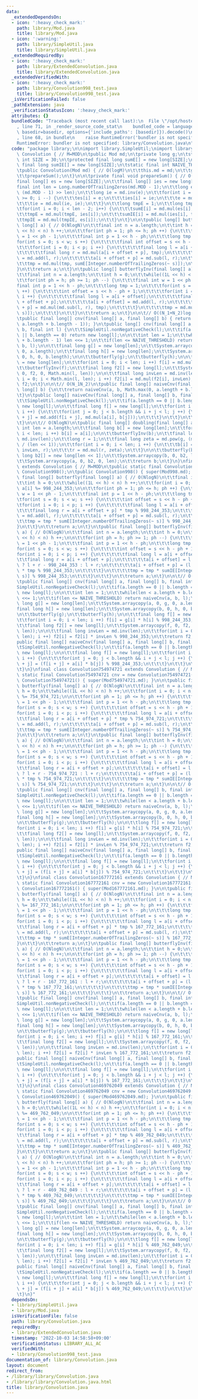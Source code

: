 ```yaml
---
data:
  _extendedDependsOn:
  - icon: ':heavy_check_mark:'
    path: library/Mod.java
    title: library/Mod.java
  - icon: ':warning:'
    path: library/SimpleUtil.java
    title: library/SimpleUtil.java
  _extendedRequiredBy:
  - icon: ':heavy_check_mark:'
    path: library/ExtendedConvolution.java
    title: library/ExtendedConvolution.java
  _extendedVerifiedWith:
  - icon: ':heavy_check_mark:'
    path: library/Convolution998_test.java
    title: library/Convolution998_test.java
  _isVerificationFailed: false
  _pathExtension: java
  _verificationStatusIcon: ':heavy_check_mark:'
  attributes: {}
  bundledCode: "Traceback (most recent call last):\n  File \"/opt/hostedtoolcache/Python/3.10.7/x64/lib/python3.10/site-packages/onlinejudge_verify/documentation/build.py\"\
    , line 71, in _render_source_code_stat\n    bundled_code = language.bundle(stat.path,\
    \ basedir=basedir, options={'include_paths': [basedir]}).decode()\n  File \"/opt/hostedtoolcache/Python/3.10.7/x64/lib/python3.10/site-packages/onlinejudge_verify/languages/user_defined.py\"\
    , line 68, in bundle\n    raise RuntimeError('bundler is not specified: {}'.format(str(path)))\n\
    RuntimeError: bundler is not specified: library/Convolution.java\n"
  code: "package library;\n\nimport library.SimpleUtil;\nimport library.Mod;\n\nclass\
    \ Convolution { // M=MOD\n\tpublic Mod md;\n\tprivate long g;\n\tstatic final\
    \ int SIZE = 30;\n\tprotected final long sumE[] = new long[SIZE];\n\tprotected\
    \ final long sumIE[] = new long[SIZE];\n\tstatic final int NAIVE_THRESHOLD = 512;\n\
    \tpublic Convolution(Mod md) { // O(logM)\n\t\tthis.md = md;\n\t\tg = md.primitiveRoot();\n\
    \t\tprepareSum();\n\t}\n\n\tprivate final void prepareSum() { // O(logM)\n\t\t\
    final long[] es = new long[SIZE];\n\t\tfinal long[] ies = new long[SIZE];\n\t\t\
    final int len = Long.numberOfTrailingZeros(md.MOD - 1);\n\t\tlong e = md.pow(g,\
    \ (md.MOD - 1) >> len);\n\t\tlong ie = md.inv(e);\n\t\tfor(int i = len - 2; i\
    \ >= 0; i --) {\n\t\t\tes[i] = e;\n\t\t\ties[i] = ie;\n\t\t\te = md.mul(e, e);\n\
    \t\t\tie = md.mul(ie, ie);\n\t\t}\n\t\tlong tmpE = 1;\n\t\tlong tmpIE = 1;\n\t\
    \tfor(int i = 0; i < len - 2; i++) {\n\t\t\tsumE[i] = md.mul(es[i], tmpE);\n\t\
    \t\ttmpE = md.mul(tmpE, ies[i]);\n\t\t\tsumIE[i] = md.mul(ies[i], tmpIE);\n\t\t\
    \ttmpIE = md.mul(tmpIE, es[i]);\n\t\t}\n\t}\n\n\tpublic long[] butterfly(final\
    \ long[] a) { // O(NlogN)\n\t\tfinal int n = a.length;\n\t\tint h = 0;\n\t\twhile((1L\
    \ << h) < n) h ++;\n\n\t\tfor(int ph = 1; ph <= h; ph ++) {\n\t\t\tfinal int w\
    \ = 1 << ph - 1;\n\t\t\tfinal int p = 1 << h - ph;\n\t\t\tlong tmp = 1;\n\t\t\t\
    for(int s = 0; s < w; s ++) {\n\t\t\t\tfinal int offset = s << h - ph + 1;\n\t\
    \t\t\tfor(int i = 0; i < p; i ++) {\n\t\t\t\t\tfinal long l = a[i + offset];\n\
    \t\t\t\t\tfinal long r = md.mul(a[i + offset + p], tmp);\n\t\t\t\t\ta[i + offset]\
    \ = md.add(l, r);\n\t\t\t\t\ta[i + offset + p] = md.sub(l, r);\n\t\t\t\t}\n\t\t\
    \t\ttmp = md.mul(tmp, sumE[Integer.numberOfTrailingZeros(~ s)]);\n\t\t\t}\n\t\t\
    }\n\t\treturn a;\n\t}\n\tpublic long[] butterflyInv(final long[] a) { // O(NlogN)\n\
    \t\tfinal int n = a.length;\n\t\tint h = 0;\n\t\twhile((1L << h) < n) h ++;\n\n\
    \t\tfor(int ph = h; ph >= 1; ph --) {\n\t\t\tfinal int w = 1 << ph - 1;\n\t\t\t\
    final int p = 1 << h - ph;\n\t\t\tlong tmp = 1;\n\t\t\tfor(int s = 0; s < w; s\
    \ ++) {\n\t\t\t\tint offset = s << h - ph + 1;\n\t\t\t\tfor(int i = 0; i < p;\
    \ i ++) {\n\t\t\t\t\tfinal long l = a[i + offset];\n\t\t\t\t\tfinal long r = a[i\
    \ + offset + p];\n\t\t\t\t\ta[i + offset] = md.add(l, r);\n\t\t\t\t\ta[i + offset\
    \ + p] = md.mul(md.sub(l, r), tmp);\n\t\t\t\t}\n\t\t\t\ttmp = md.mul(tmp, sumIE[Integer.numberOfTrailingZeros(~\
    \ s)]);\n\t\t\t}\n\t\t}\n\t\treturn a;\n\t}\n\n\t// O((N_1+N_2)log(N_1+N_2))\n\
    \tpublic final long[] cnv(final long[] a, final long[] b) { return cnv(a, b, Math.max(0,\
    \ a.length + b.length - 1)); }\n\tpublic long[] cnv(final long[] a, final long[]\
    \ b, final int l) {\n\t\tSimpleUtil.nonNegativeCheck(l);\n\t\tif(a.length == 0\
    \ || b.length == 0) return new long[l];\n\n\t\tint len = 1;\n\t\twhile(len < a.length\
    \ + b.length - 1) len <<= 1;\n\t\tif(len <= NAIVE_THRESHOLD) return naiveCnv(a,\
    \ b, l);\n\n\t\tfinal long g[] = new long[len];\n\t\tSystem.arraycopy(a, 0, g,\
    \ 0, a.length);\n\t\tfinal long h[] = new long[len];\n\t\tSystem.arraycopy(b,\
    \ 0, h, 0, b.length);\n\n\t\tbutterfly(g);\n\t\tbutterfly(h);\n\n\t\tlong f[]\
    \ = new long[len];\n\t\tfor(int i = 0; i < len; i ++) f[i] = md.mul(g[i], h[i]);\n\
    \t\tbutterflyInv(f);\n\t\tfinal long f2[] = new long[l];\n\t\tSystem.arraycopy(f,\
    \ 0, f2, 0, Math.min(l, len));\n\n\t\tfinal long invLen = md.inv(len);\n\t\tfor(int\
    \ i = 0; i < Math.min(l, len); i ++) f2[i] = md.mul(f2[i], invLen);\n\t\treturn\
    \ f2;\n\t}\n\n\t// O(N_1N_2)\n\tpublic final long[] naiveCnv(final long[] a, final\
    \ long[] b) {\n\t\treturn naiveCnv(a, b, Math.max(0, a.length + b.length - 1));\n\
    \t}\n\tpublic long[] naiveCnv(final long[] a, final long[] b, final int l) {\n\
    \t\tSimpleUtil.nonNegativeCheck(l);\n\t\tif(a.length == 0 || b.length == 0) return\
    \ new long[l];\n\n\t\tfinal long f[] = new long[l];\n\t\tfor(int i = 0; i < a.length;\
    \ i ++) {\n\t\t\tfor(int j = 0; j < b.length && i + j < l; j ++) {\n\t\t\t\tf[i\
    \ + j] = md.add(f[i + j], md.mul(a[i], b[j]));\n\t\t\t}\n\t\t}\n\t\treturn f;\n\
    \t}\n\n\t// O(NlogN)\n\tpublic final long[] doubling(final long[] a) {\n\t\tfinal\
    \ int len = a.length;\n\t\tfinal long b[] = new long[len];\n\t\tfor(int i = 0;\
    \ i < len; i ++) b[i] = a[i];\n\n\t\tbutterflyInv(b);\n\t\tfinal long invLen =\
    \ md.inv(len);\n\t\tlong r = 1;\n\t\tfinal long zeta = md.pow(g, (md.MOD - 1)\
    \ / (len << 1));\n\t\tfor(int i = 0; i < len; i ++) {\n\t\t\tb[i] = md.mul(b[i],\
    \ invLen, r);\n\t\t\tr = md.mul(r, zeta);\n\t\t}\n\n\t\tbutterfly(b);\n\t\tfinal\
    \ long b2[] = new long[len << 1];\n\t\tSystem.arraycopy(b, 0, b2, len, len);\n\
    \t\tSystem.arraycopy(a, 0, b2, 0, len);\n\t\treturn b;\n\t}\n}\nfinal class Convolution998\
    \ extends Convolution { // M=MOD\n\tpublic static final Convolution998 cnv = new\
    \ Convolution998();\n\tpublic Convolution998() { super(Mod998.md); }\n\n\tpublic\
    \ final long[] butterfly(final long[] a) { // O(NlogN)\n\t\tfinal int n = a.length;\n\
    \t\tint h = 0;\n\t\twhile((1L << h) < n) h ++;\n\t\tfor(int i = 0; i < n; i ++)\
    \ a[i] %= 998_244_353;\n\n\t\tfor(int ph = 1; ph <= h; ph ++) {\n\t\t\tfinal int\
    \ w = 1 << ph - 1;\n\t\t\tfinal int p = 1 << h - ph;\n\t\t\tlong tmp = 1;\n\t\t\
    \tfor(int s = 0; s < w; s ++) {\n\t\t\t\tint offset = s << h - ph + 1;\n\t\t\t\
    \tfor(int i = 0; i < p; i ++) {\n\t\t\t\t\tfinal long l = a[i + offset];\n\t\t\
    \t\t\tfinal long r = a[i + offset + p] * tmp % 998_244_353;\n\t\t\t\t\ta[i + offset]\
    \ = md.add(l, r);\n\t\t\t\t\ta[i + offset + p] = md.sub(l, r);\n\t\t\t\t}\n\t\t\
    \t\ttmp = tmp * sumE[Integer.numberOfTrailingZeros(~ s)] % 998_244_353;\n\t\t\t\
    }\n\t\t}\n\t\treturn a;\n\t}\n\tpublic final long[] butterflyInv(final long[]\
    \ a) { // O(NlogN)\n\t\tfinal int n = a.length;\n\t\tint h = 0;\n\t\twhile((1L\
    \ << h) < n) h ++;\n\n\t\tfor(int ph = h; ph >= 1; ph --) {\n\t\t\tfinal int w\
    \ = 1 << ph - 1;\n\t\t\tfinal int p = 1 << h - ph;\n\t\t\tlong tmp = 1;\n\t\t\t\
    for(int s = 0; s < w; s ++) {\n\t\t\t\tint offset = s << h - ph + 1;\n\t\t\t\t\
    for(int i = 0; i < p; i ++) {\n\t\t\t\t\tfinal long l = a[i + offset];\n\t\t\t\
    \t\tfinal long r = a[i + offset + p];\n\t\t\t\t\ta[i + offset] = l + r >= 998_244_353\
    \ ? l + r - 998_244_353 : l + r;\n\t\t\t\t\ta[i + offset + p] = (l - r + 998_244_353)\
    \ * tmp % 998_244_353;\n\t\t\t\t}\n\t\t\t\ttmp = tmp * sumIE[Integer.numberOfTrailingZeros(~\
    \ s)] % 998_244_353;\n\t\t\t}\n\t\t}\n\t\treturn a;\n\t}\n\n\t// O((N_1+N_2)log(N_1+N_2))\n\
    \tpublic final long[] cnv(final long[] a, final long[] b, final int l) {\n\t\t\
    SimpleUtil.nonNegativeCheck(l);\n\t\tif(a.length == 0 || b.length == 0) return\
    \ new long[l];\n\n\t\tint len = 1;\n\t\twhile(len < a.length + b.length - 1) len\
    \ <<= 1;\n\t\tif(len <= NAIVE_THRESHOLD) return naiveCnv(a, b, l);\n\n\t\tfinal\
    \ long g[] = new long[len];\n\t\tSystem.arraycopy(a, 0, g, 0, a.length);\n\t\t\
    final long h[] = new long[len];\n\t\tSystem.arraycopy(b, 0, h, 0, b.length);\n\
    \n\t\tbutterfly(g);\n\t\tbutterfly(h);\n\n\t\tfinal long f[] = new long[len];\n\
    \t\tfor(int i = 0; i < len; i ++) f[i] = g[i] * h[i] % 998_244_353;\n\t\tbutterflyInv(f);\n\
    \t\tfinal long f2[] = new long[l];\n\t\tSystem.arraycopy(f, 0, f2, 0, Math.min(l,\
    \ len));\n\n\t\tfinal long invLen = md.inv(len);\n\t\tfor(int i = 0; i < Math.min(l,\
    \ len); i ++) f2[i] = f2[i] * invLen % 998_244_353;\n\t\treturn f2;\n\t}\n\n\t\
    public final long[] naiveCnv(final long[] a, final long[] b, final int l) {\n\t\
    \tSimpleUtil.nonNegativeCheck(l);\n\t\tif(a.length == 0 || b.length == 0) return\
    \ new long[l];\n\n\t\tfinal long f[] = new long[l];\n\t\tfor(int i = 0; i < a.length;\
    \ i ++) {\n\t\t\tfor(int j = 0; j < b.length && i + j < l; j ++) {\n\t\t\t\tf[i\
    \ + j] = (f[i + j] + a[i] * b[j]) % 998_244_353;\n\t\t\t}\n\t\t}\n\t\treturn f;\n\
    \t}\n}\nfinal class Convolution754974721 extends Convolution { // M=MOD\n\tpublic\
    \ static final Convolution754974721 cnv = new Convolution754974721();\n\tpublic\
    \ Convolution754974721() { super(Mod754974721.md); }\n\n\tpublic final long[]\
    \ butterfly(final long[] a) { // O(NlogN)\n\t\tfinal int n = a.length;\n\t\tint\
    \ h = 0;\n\t\twhile((1L << h) < n) h ++;\n\t\tfor(int i = 0; i < n; i ++) a[i]\
    \ %= 754_974_721;\n\n\t\tfor(int ph = 1; ph <= h; ph ++) {\n\t\t\tfinal int w\
    \ = 1 << ph - 1;\n\t\t\tfinal int p = 1 << h - ph;\n\t\t\tlong tmp = 1;\n\t\t\t\
    for(int s = 0; s < w; s ++) {\n\t\t\t\tint offset = s << h - ph + 1;\n\t\t\t\t\
    for(int i = 0; i < p; i ++) {\n\t\t\t\t\tfinal long l = a[i + offset];\n\t\t\t\
    \t\tfinal long r = a[i + offset + p] * tmp % 754_974_721;\n\t\t\t\t\ta[i + offset]\
    \ = md.add(l, r);\n\t\t\t\t\ta[i + offset + p] = md.sub(l, r);\n\t\t\t\t}\n\t\t\
    \t\ttmp = tmp * sumE[Integer.numberOfTrailingZeros(~ s)] % 754_974_721;\n\t\t\t\
    }\n\t\t}\n\t\treturn a;\n\t}\n\tpublic final long[] butterflyInv(final long[]\
    \ a) { // O(NlogN)\n\t\tfinal int n = a.length;\n\t\tint h = 0;\n\t\twhile((1L\
    \ << h) < n) h ++;\n\n\t\tfor(int ph = h; ph >= 1; ph --) {\n\t\t\tfinal int w\
    \ = 1 << ph - 1;\n\t\t\tfinal int p = 1 << h - ph;\n\t\t\tlong tmp = 1;\n\t\t\t\
    for(int s = 0; s < w; s ++) {\n\t\t\t\tint offset = s << h - ph + 1;\n\t\t\t\t\
    for(int i = 0; i < p; i ++) {\n\t\t\t\t\tfinal long l = a[i + offset];\n\t\t\t\
    \t\tfinal long r = a[i + offset + p];\n\t\t\t\t\ta[i + offset] = l + r >= 754_974_721\
    \ ? l + r - 754_974_721 : l + r;\n\t\t\t\t\ta[i + offset + p] = (l - r + 754_974_721)\
    \ * tmp % 754_974_721;\n\t\t\t\t}\n\t\t\t\ttmp = tmp * sumIE[Integer.numberOfTrailingZeros(~\
    \ s)] % 754_974_721;\n\t\t\t}\n\t\t}\n\t\treturn a;\n\t}\n\n\t// O((N_1+N_2)log(N_1+N_2))\n\
    \tpublic final long[] cnv(final long[] a, final long[] b, final int l) {\n\t\t\
    SimpleUtil.nonNegativeCheck(l);\n\t\tif(a.length == 0 || b.length == 0) return\
    \ new long[l];\n\n\t\tint len = 1;\n\t\twhile(len < a.length + b.length - 1) len\
    \ <<= 1;\n\t\tif(len <= NAIVE_THRESHOLD) return naiveCnv(a, b, l);\n\n\t\tfinal\
    \ long g[] = new long[len];\n\t\tSystem.arraycopy(a, 0, g, 0, a.length);\n\t\t\
    final long h[] = new long[len];\n\t\tSystem.arraycopy(b, 0, h, 0, b.length);\n\
    \n\t\tbutterfly(g);\n\t\tbutterfly(h);\n\n\t\tlong f[] = new long[len];\n\t\t\
    for(int i = 0; i < len; i ++) f[i] = g[i] * h[i] % 754_974_721;\n\t\tbutterflyInv(f);\n\
    \t\tfinal long f2[] = new long[l];\n\t\tSystem.arraycopy(f, 0, f2, 0, Math.min(l,\
    \ len));\n\n\t\tfinal long invLen = md.inv(len);\n\t\tfor(int i = 0; i < Math.min(l,\
    \ len); i ++) f2[i] = f2[i] * invLen % 754_974_721;\n\t\treturn f2;\n\t}\n\n\t\
    public final long[] naiveCnv(final long[] a, final long[] b, final int l) {\n\t\
    \tSimpleUtil.nonNegativeCheck(l);\n\t\tif(a.length == 0 || b.length == 0) return\
    \ new long[l];\n\n\t\tfinal long f[] = new long[l];\n\t\tfor(int i = 0; i < a.length;\
    \ i ++) {\n\t\t\tfor(int j = 0; j < b.length && i + j < l; j ++) {\n\t\t\t\tf[i\
    \ + j] = (f[i + j] + a[i] * b[j]) % 754_974_721;\n\t\t\t}\n\t\t}\n\t\treturn f;\n\
    \t}\n}\nfinal class Convolution167772161 extends Convolution { // M=MOD\n\tpublic\
    \ static final Convolution167772161 cnv = new Convolution167772161();\n\tpublic\
    \ Convolution167772161() { super(Mod167772161.md); }\n\n\tpublic final long[]\
    \ butterfly(final long[] a) { // O(NlogN)\n\t\tfinal int n = a.length;\n\t\tint\
    \ h = 0;\n\t\twhile((1L << h) < n) h ++;\n\t\tfor(int i = 0; i < n; i ++) a[i]\
    \ %= 167_772_161;\n\n\t\tfor(int ph = 1; ph <= h; ph ++) {\n\t\t\tfinal int w\
    \ = 1 << ph - 1;\n\t\t\tfinal int p = 1 << h - ph;\n\t\t\tlong tmp = 1;\n\t\t\t\
    for(int s = 0; s < w; s ++) {\n\t\t\t\tint offset = s << h - ph + 1;\n\t\t\t\t\
    for(int i = 0; i < p; i ++) {\n\t\t\t\t\tfinal long l = a[i + offset];\n\t\t\t\
    \t\tfinal long r = a[i + offset + p] * tmp % 167_772_161;\n\t\t\t\t\ta[i + offset]\
    \ = md.add(l, r);\n\t\t\t\t\ta[i + offset + p] = md.sub(l, r);\n\t\t\t\t}\n\t\t\
    \t\ttmp = tmp * sumE[Integer.numberOfTrailingZeros(~ s)] % 167_772_161;\n\t\t\t\
    }\n\t\t}\n\t\treturn a;\n\t}\n\tpublic final long[] butterflyInv(final long[]\
    \ a) { // O(NlogN)\n\t\tfinal int n = a.length;\n\t\tint h = 0;\n\t\twhile((1L\
    \ << h) < n) h ++;\n\n\t\tfor(int ph = h; ph >= 1; ph --) {\n\t\t\tfinal int w\
    \ = 1 << ph - 1;\n\t\t\tfinal int p = 1 << h - ph;\n\t\t\tlong tmp = 1;\n\t\t\t\
    for(int s = 0; s < w; s ++) {\n\t\t\t\tint offset = s << h - ph + 1;\n\t\t\t\t\
    for(int i = 0; i < p; i ++) {\n\t\t\t\t\tfinal long l = a[i + offset];\n\t\t\t\
    \t\tfinal long r = a[i + offset + p];\n\t\t\t\t\ta[i + offset] = l + r >= 167_772_161\
    \ ? l + r - 167_772_161 : l + r;\n\t\t\t\t\ta[i + offset + p] = (l - r + 167_772_161)\
    \ * tmp % 167_772_161;\n\t\t\t\t}\n\t\t\t\ttmp = tmp * sumIE[Integer.numberOfTrailingZeros(~\
    \ s)] % 167_772_161;\n\t\t\t}\n\t\t}\n\t\treturn a;\n\t}\n\n\t// O((N_1+N_2)log(N_1+N_2))\n\
    \tpublic final long[] cnv(final long[] a, final long[] b, final int l) {\n\t\t\
    SimpleUtil.nonNegativeCheck(l);\n\t\tif(a.length == 0 || b.length == 0) return\
    \ new long[l];\n\n\t\tint len = 1;\n\t\twhile(len < a.length + b.length - 1) len\
    \ <<= 1;\n\t\tif(len <= NAIVE_THRESHOLD) return naiveCnv(a, b, l);\n\n\t\tfinal\
    \ long g[] = new long[len];\n\t\tSystem.arraycopy(a, 0, g, 0, a.length);\n\t\t\
    final long h[] = new long[len];\n\t\tSystem.arraycopy(b, 0, h, 0, b.length);\n\
    \n\t\tbutterfly(g);\n\t\tbutterfly(h);\n\n\t\tlong f[] = new long[len];\n\t\t\
    for(int i = 0; i < len; i ++) f[i] = g[i] * h[i] % 167_772_161;\n\t\tbutterflyInv(f);\n\
    \t\tfinal long f2[] = new long[l];\n\t\tSystem.arraycopy(f, 0, f2, 0, Math.min(l,\
    \ len));\n\n\t\tfinal long invLen = md.inv(len);\n\t\tfor(int i = 0; i < Math.min(l,\
    \ len); i ++) f2[i] = f2[i] * invLen % 167_772_161;\n\t\treturn f2;\n\t}\n\n\t\
    public final long[] naiveCnv(final long[] a, final long[] b, final int l) {\n\t\
    \tSimpleUtil.nonNegativeCheck(l);\n\t\tif(a.length == 0 || b.length == 0) return\
    \ new long[l];\n\n\t\tfinal long f[] = new long[l];\n\t\tfor(int i = 0; i < a.length;\
    \ i ++) {\n\t\t\tfor(int j = 0; j < b.length && i + j < l; j ++) {\n\t\t\t\tf[i\
    \ + j] = (f[i + j] + a[i] * b[j]) % 167_772_161;\n\t\t\t}\n\t\t}\n\t\treturn f;\n\
    \t}\n}\nfinal class Convolution469762049 extends Convolution { // M=MOD\n\tpublic\
    \ static final Convolution469762049 cnv = new Convolution469762049();\n\tpublic\
    \ Convolution469762049() { super(Mod469762049.md); }\n\n\tpublic final long[]\
    \ butterfly(final long[] a) { // O(NlogN)\n\t\tfinal int n = a.length;\n\t\tint\
    \ h = 0;\n\t\twhile((1L << h) < n) h ++;\n\t\tfor(int i = 0; i < n; i ++) a[i]\
    \ %= 469_762_049;\n\n\t\tfor(int ph = 1; ph <= h; ph ++) {\n\t\t\tfinal int w\
    \ = 1 << ph - 1;\n\t\t\tfinal int p = 1 << h - ph;\n\t\t\tlong tmp = 1;\n\t\t\t\
    for(int s = 0; s < w; s ++) {\n\t\t\t\tint offset = s << h - ph + 1;\n\t\t\t\t\
    for(int i = 0; i < p; i ++) {\n\t\t\t\t\tfinal long l = a[i + offset];\n\t\t\t\
    \t\tfinal long r = a[i + offset + p] * tmp % 469_762_049;\n\t\t\t\t\ta[i + offset]\
    \ = md.add(l, r);\n\t\t\t\t\ta[i + offset + p] = md.sub(l, r);\n\t\t\t\t}\n\t\t\
    \t\ttmp = tmp * sumE[Integer.numberOfTrailingZeros(~ s)] % 469_762_049;\n\t\t\t\
    }\n\t\t}\n\t\treturn a;\n\t}\n\tpublic final long[] butterflyInv(final long[]\
    \ a) { // O(NlogN)\n\t\tfinal int n = a.length;\n\t\tint h = 0;\n\t\twhile((1L\
    \ << h) < n) h ++;\n\n\t\tfor(int ph = h; ph >= 1; ph --) {\n\t\t\tfinal int w\
    \ = 1 << ph - 1;\n\t\t\tfinal int p = 1 << h - ph;\n\t\t\tlong tmp = 1;\n\t\t\t\
    for(int s = 0; s < w; s ++) {\n\t\t\t\tint offset = s << h - ph + 1;\n\t\t\t\t\
    for(int i = 0; i < p; i ++) {\n\t\t\t\t\tfinal long l = a[i + offset];\n\t\t\t\
    \t\tfinal long r = a[i + offset + p];\n\t\t\t\t\ta[i + offset] = l + r >= 469_762_049\
    \ ? l + r - 469_762_049 : l + r;\n\t\t\t\t\ta[i + offset + p] = (l - r + 469_762_049)\
    \ * tmp % 469_762_049;\n\t\t\t\t}\n\t\t\t\ttmp = tmp * sumIE[Integer.numberOfTrailingZeros(~\
    \ s)] % 469_762_049;\n\t\t\t}\n\t\t}\n\t\treturn a;\n\t}\n\n\t// O((N_1+N_2)log(N_1+N_2))\n\
    \tpublic final long[] cnv(final long[] a, final long[] b, final int l) {\n\t\t\
    SimpleUtil.nonNegativeCheck(l);\n\t\tif(a.length == 0 || b.length == 0) return\
    \ new long[l];\n\n\t\tint len = 1;\n\t\twhile(len < a.length + b.length - 1) len\
    \ <<= 1;\n\t\tif(len <= NAIVE_THRESHOLD) return naiveCnv(a, b, l);\n\n\t\tfinal\
    \ long g[] = new long[len];\n\t\tSystem.arraycopy(a, 0, g, 0, a.length);\n\t\t\
    final long h[] = new long[len];\n\t\tSystem.arraycopy(b, 0, h, 0, b.length);\n\
    \n\t\tbutterfly(g);\n\t\tbutterfly(h);\n\n\t\tlong f[] = new long[len];\n\t\t\
    for(int i = 0; i < len; i ++) f[i] = g[i] * h[i] % 469_762_049;\n\t\tbutterflyInv(f);\n\
    \t\tfinal long f2[] = new long[l];\n\t\tSystem.arraycopy(f, 0, f2, 0, Math.min(l,\
    \ len));\n\n\t\tfinal long invLen = md.inv(len);\n\t\tfor(int i = 0; i < Math.min(l,\
    \ len); i ++) f2[i] = f2[i] * invLen % 469_762_049;\n\t\treturn f2;\n\t}\n\n\t\
    public final long[] naiveCnv(final long[] a, final long[] b, final int l) {\n\t\
    \tSimpleUtil.nonNegativeCheck(l);\n\t\tif(a.length == 0 || b.length == 0) return\
    \ new long[l];\n\n\t\tfinal long f[] = new long[l];\n\t\tfor(int i = 0; i < a.length;\
    \ i ++) {\n\t\t\tfor(int j = 0; j < b.length && i + j < l; j ++) {\n\t\t\t\tf[i\
    \ + j] = (f[i + j] + a[i] * b[j]) % 469_762_049;\n\t\t\t}\n\t\t}\n\t\treturn f;\n\
    \t}\n}"
  dependsOn:
  - library/SimpleUtil.java
  - library/Mod.java
  isVerificationFile: false
  path: library/Convolution.java
  requiredBy:
  - library/ExtendedConvolution.java
  timestamp: '2022-10-03 14:58:58+09:00'
  verificationStatus: LIBRARY_ALL_AC
  verifiedWith:
  - library/Convolution998_test.java
documentation_of: library/Convolution.java
layout: document
redirect_from:
- /library/library/Convolution.java
- /library/library/Convolution.java.html
title: library/Convolution.java
---
```

